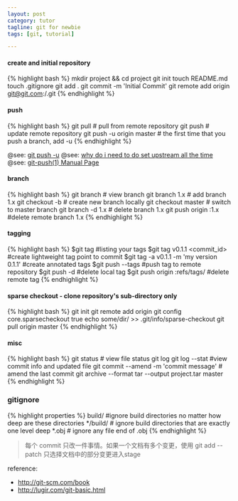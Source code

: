 ```yaml
---
layout: post
category: tutor 
tagline: git for newbie
tags: [git, tutorial]

---
```

#### create and initial repository

{% highlight bash %}
mkdir project && cd project
git init
touch README.md
touch .gitignore
git add .
git commit -m 'Initial Commit'
git remote add origin git@git.com:<username>/<repository>.git
{% endhighlight %}

<!--more-->

#### push

{% highlight bash %}
git pull # pull from remote repository
git push # update remote repository
git push -u origin master # the first time that you push a branch, add -u
{% endhighlight %}

@see: [git push -u](http://stackoverflow.com/questions/17096311/why-do-i-need-to-explicitly-push-a-new-branch/17096880#17096880)
@see: [why do i need to do set upstream all the time](http://stackoverflow.com/questions/6089294/why-do-i-need-to-do-set-upstream-all-the-time)
@see: [git-push(1) Manual Page](https://www.kernel.org/pub/software/scm/git/docs/git-push.html)

#### branch
{% highlight bash %}
git branch # view branch
git branch 1.x # add branch 1.x
git checkout -b <new branch> # create new branch locally
git checkout master # switch to master branch
git branch -d 1.x # delete branch 1.x
git push origin :1.x #delete remote branch 1.x
{% endhighlight %}

#### tagging

{% highlight bash %}
$git tag #listing your tags
$git tag v0.1.1 <commit_id> #create lightweight tag point to commit
$git tag -a v0.1.1 -m 'my version 0.1.1' #create annotated tags
$git push --tags #push tag to remote repository
$git push -d <tagname> #delete local tag
$git push origin :refs/tags/<tagname> #delete remote tag
{% endhighlight %}

#### sparse checkout - clone repository's sub-directory only

{% highlight bash %}
git init
git remote add origin <url>
git config core.sparsecheckout true
echo some/dir/ >> .git/info/sparse-checkout
git pull origin master
{% endhighlight %}

#### misc

{% highlight bash %}
git status # view file status
git log
git log --stat #view commit info and updated file
git commit --amend -m 'commit message' # amend the last commit
git archive --format tar --output project.tar master
{% endhighlight %}

### gitignore
{% highlight properties %}
build/ #ignore build directories no matter how deep are these directories
*/build/ # ignore build directories that are exactly one level deep
*.obj # ignore any file end of .obj
{% endhighlight %}

>每个 commit 只改一件事情。如果一个文档有多个变更，使用 git add --patch 只选择文档中的部分变更进入stage

reference:
+ http://git-scm.com/book
+ http://lugir.com/git-basic.html
